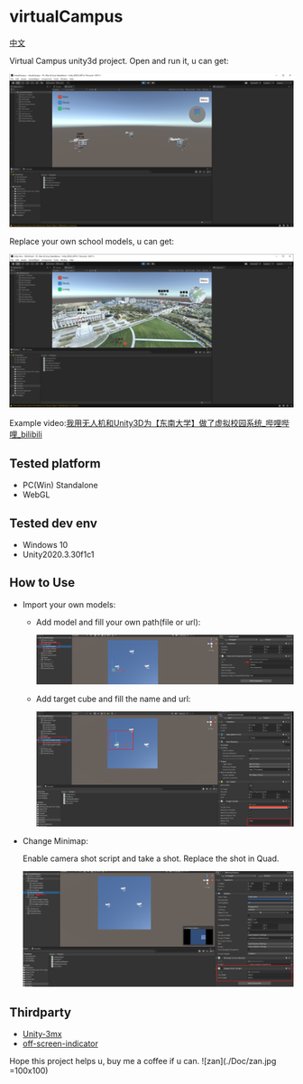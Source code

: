 # virtualCampus

[中文](./Doc/README-CN.md)

Virtual Campus unity3d project. Open and run it, u can get:

![example](./Doc/example.png)

Replace your own school models, u can get:

![example_pointcloud](./Doc/example_school.png)

Example video:[我用无人机和Unity3D为【东南大学】做了虚拟校园系统_哔哩哔哩_bilibili](https://www.bilibili.com/video/BV1wZ4y1673U)

## Tested platform

- PC(Win) Standalone
- WebGL

## Tested dev env
- Windows 10
- Unity2020.3.30f1c1

## How to Use
- Import your own models:

  - Add model and fill your own path(file or url):

    ![add_model](./Doc/add_model.png)

  - Add target cube and fill the name and url:

    ![add_target](./Doc/add_target.png)

- Change Minimap:

  Enable camera shot script and take a shot. Replace the shot in Quad.

  ![image-20220316142040365](./Doc/minimap.png)

## Thirdparty
- [Unity-3mx](https://github.com/ProjSEED/Unity-3mx)
- [off-screen-indicator](https://github.com/jinincarnate/off-screen-indicator)

Hope this project helps u, buy me a coffee if u can.
![zan](./Doc/zan.jpg =100x100)
